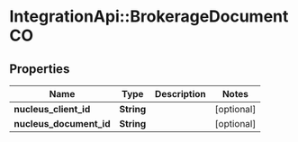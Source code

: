 # IntegrationApi::BrokerageDocumentCO

## Properties
Name | Type | Description | Notes
------------ | ------------- | ------------- | -------------
**nucleus_client_id** | **String** |  | [optional] 
**nucleus_document_id** | **String** |  | [optional] 


